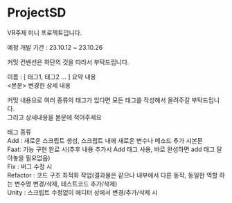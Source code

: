 # ProjectSD

VR주제 미니 프로젝트입니다.   
   
   
예정 개발 기간 : 23.10.12 ~ 23.10.26   
   
   
커밋 컨벤션은 하단의 것을 따라서 부탁드립니다.   
   
이름 : [ 태그1, 태그2 ... ] 요약 내용   
<본문> 변경한 상세 내용   
   
커밋 내용으로 여러 종류의 태그가 있다면 모든 태그를 작성해서 올려주갈 부탁드립니다.   
그리고 상세내용을 본문에 적어주세요   
   
태그 종류    
Add : 새로운 스크립트 생성, 스크립트 내에 새로운 변수나 메소드 추가 시본문   
Faat: 기능 구현 완료 시(추후 내용 추가시 Add 태그 사용, 바로 완성하면 add 태그 달아놓을 필요없음)   
Fix : 버그 수정 시   
Refactor : 코드 구조 최적화 작업(결과물은 같으나 내부에서 다른 동작, 동일한 역할 하는 변수명 변경/삭제, 테스트코드 추가/삭제)     
Unity : 스크립트 수정없이 에디터 상에서 변경/추가/삭제 시   



